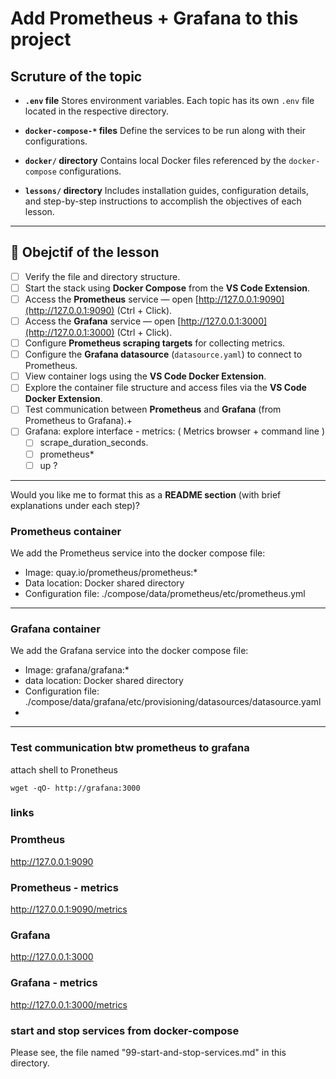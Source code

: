 # Add Prometheus + Grafana to this project


## Scruture of the topic 

* **`.env` file**
  Stores environment variables. Each topic has its own `.env` file located in the respective directory.

* **`docker-compose-*` files**
  Define the services to be run along with their configurations.

* **`docker/` directory**
  Contains local Docker files referenced by the `docker-compose` configurations.

* **`lessons/` directory**
  Includes installation guides, configuration details, and step-by-step instructions to accomplish the objectives of each lesson.

---

## 🧾 Obejctif of the lesson 

* [ ] Verify the file and directory structure.
* [ ] Start the stack using **Docker Compose** from the **VS Code Extension**.
* [ ] Access the **Prometheus** service  — open [http://127.0.0.1:9090](http://127.0.0.1:9090) (Ctrl + Click).
* [ ] Access the  **Grafana** service  — open [http://127.0.0.1:3000](http://127.0.0.1:3000) (Ctrl + Click).
* [ ] Configure **Prometheus scraping targets** for collecting metrics.
* [ ] Configure the **Grafana datasource** (`datasource.yaml`) to connect to Prometheus.
* [ ] View container logs using the **VS Code Docker Extension**.
* [ ] Explore the container file structure and access files via the **VS Code Docker Extension**.
* [ ] Test communication between **Prometheus** and **Grafana** (from Prometheus to Grafana).+
* [ ] Grafana: explore interface - metrics: ( Metrics browser  + command line )
  * [ ] scrape_duration_seconds.
  * [ ] prometheus*
  * [ ] up ?

---

Would you like me to format this as a **README section** (with brief explanations under each step)?


### Prometheus container

We add the Prometheus service into the docker compose file: 
- Image: quay.io/prometheus/prometheus:*
- Data location: Docker shared directory
- Configuration file: ./compose/data/prometheus/etc/prometheus.yml

---
### Grafana container

We add the Grafana service into the docker compose file: 
- Image: grafana/grafana:*
- data location: Docker shared directory
- Configuration file: ./compose/data/grafana/etc/provisioning/datasources/datasource.yaml
- 
---

### Test communication btw prometheus to grafana

attach shell to Pronetheus 

```FROM PROMETHEUS
wget -qO- http://grafana:3000
```

### links
### Promtheus
http://127.0.0.1:9090
### Prometheus - metrics
http://127.0.0.1:9090/metrics
### Grafana 
http://127.0.0.1:3000
### Grafana - metrics
http://127.0.0.1:3000/metrics

### start and stop services from docker-compose
Please see, the file named "99-start-and-stop-services.md" in this directory.